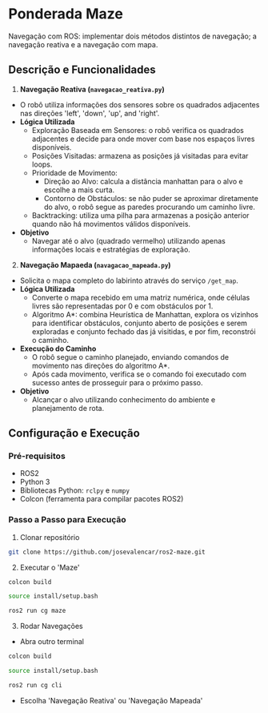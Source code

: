 # Ponderada Maze
Navegação com ROS: implementar dois métodos distintos de navegação; a navegação reativa e a navegação com mapa.

## Descrição e Funcionalidades
1. **Navegação Reativa (`navegacao_reativa.py`)**
- O robô utiliza informações dos sensores sobre os quadrados adjacentes nas direções 'left', 'down', 'up', and 'right'.
- **Lógica Utilizada**
    - Exploração Baseada em Sensores: o robô verifica os quadrados adjacentes e decide para onde mover com base nos espaços livres disponíveis. 
    - Posições Visitadas: armazena as posições já visitadas para evitar loops.
    - Prioridade de Movimento: 
        - Direção ao Alvo: calcula a distância manhattan para o alvo e escolhe a mais curta.
        - Contorno de Obstáculos: se não puder se aproximar diretamente do alvo, o robô segue as paredes procurando um caminho livre. 
    - Backtracking: utiliza uma pilha para armazenas a posição anterior quando não há movimentos válidos disponíveis. 
- **Objetivo**
    - Navegar até o alvo (quadrado vermelho) utilizando apenas informações locais e estratégias de exploração.

2. **Navegação Mapaeda (`navagacao_mapeada.py`)**
- Solicita o mapa completo do labirinto através do serviço `/get_map`.
- **Lógica Utilizada**
    - Converte o mapa recebido em uma matriz numérica, onde células livres são representadas por 0 e com obstáculos por 1.
    - Algoritmo A*: combina Heurística de Manhattan, explora os vizinhos para identificar obstáculos, conjunto aberto de posições e serem exploradas e conjunto fechado das já visitidas, e por fim, reconstrói o caminho.
- **Execução do Caminho**
    - O robô segue o caminho planejado, enviando comandos de movimento nas direções do algoritmo A*.
    - Após cada movimento, verifica se o comando foi executado com sucesso antes de prosseguir para o próximo passo.
- **Objetivo**
    - Alcançar o alvo utilizando conhecimento do ambiente e planejamento de rota.

## Configuração e Execução
### Pré-requisitos
- ROS2
- Python 3
- Bibliotecas Python: `rclpy` e `numpy`
- Colcon (ferramenta para compilar pacotes ROS2)

### Passo a Passo para Execução
1. Clonar repositório

```bash
git clone https://github.com/josevalencar/ros2-maze.git
```

2. Executar o 'Maze'

```bash
colcon build
```
```bash
source install/setup.bash
```
```bash
ros2 run cg maze
```

3. Rodar Navegações 
- Abra outro terminal 
```bash
colcon build
```
```bash
source install/setup.bash
```
```bash
ros2 run cg cli
```
- Escolha 'Navegação Reativa' ou 'Navegação Mapeada'